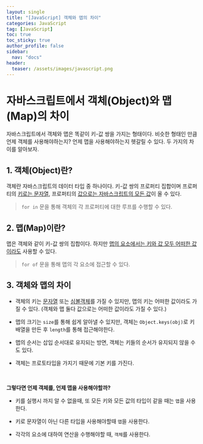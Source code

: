 ```yaml
---
layout: single
title: "[JavaScript] 객체와 맵의 차이"
categories: JavaScript
tag: [JavaScript]
toc: true
toc_sticky: true
author_profile: false
sidebar:
  nav: "docs"
header:
  teaser: /assets/images/javascript.png
---
```


# 자바스크립트에서 객체(Object)와 맵(Map)의 차이

자바스크립트에서 객체와 맵은 똑같이 키-값 쌍을 가지는 형태이다. 비슷한 형태인 만큼 언제 객체를 사용해야하는지? 언제 맵을 사용해야하는지 헷갈릴 수 있다. 두 가지의 차이를 알아보자.

## 1. 객체(Object)란?

객체란 자바스크립트의 데이터 타입 중 하나이다. 키-값 쌍의 프로퍼티 집합이며 프로퍼티의 <u>키로는 문자열</u>, 프로퍼티의 <u>값으로는 자바스크립트의 모든 값</u>이 올 수 있다.

> `for in` 문을 통해 객체의 각 프로퍼티에 대한 루프를 수행할 수 있다.

## 2. 맵(Map)이란?

맵은 객체와 같이 키-값 쌍의 집합이다. 하지만 <u>맵의 요소에서는 키와 값 모두 어떠한 값이라도</u> 사용할 수 있다.

> `for of` 문을 통해 맵의 각 요소에 접근할 수 있다.

## 3. 객체와 맵의 차이

- 객체의 키는 <u>문자열</u> 또는 <u>심볼객체</u>를 가질 수 있지만, 맵의 키는 어떠한 값이라도 가질 수 있다. (객체와 맵 둘다 값으로는 어떠한 값이라도 가질 수 있다.)

- 맵의 크기는 `size`를 통해 쉽게 알아낼 수 있지만, 객체는 `Object.keys(obj)`로 키 배열을 만든 후 `length`를 통해 접근해야한다.

- 맵의 순서는 삽입 순서대로 유지되는 방면, 객체는 키들의 순서가 유지되지 않을 수도 있다.

- 객체는 프로토타입을 가지기 때문에 기본 키를 가진다.

<br>

**그렇다면 언제 객체를, 언제 맵을 사용해야할까?**

- 키를 실행시 까지 알 수 없을때, 또 모든 키와 모든 값의 타입이 같을 때는 `맵`을 사용한다.

- 키로 문자열이 아닌 다른 타입을 사용해야할때 `맵`을 사용한다.

- 각각의 요소에 대하여 연산을 수행해야할 때, `객체`를 사용한다.
